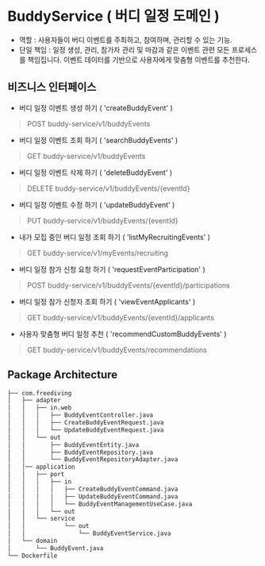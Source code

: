 # BuddyService ( 버디 일정 도메인 )
- 역할 : 사용자들이 버디 이벤트를 주최하고, 참여하며, 관리할 수 있는 기능.
- 단일 책임 : 일정 생성, 관리, 참가자 관리 및 마감과 같은 이벤트 관련 모든 프로세스를 책임집니다.
이벤트 데이터를 기반으로 사용자에게 맞춤형 이벤트를 추천한다.

 

## 비즈니스 인터페이스

- 버디 일정 이벤트 생성 하기 ( 'createBuddyEvent' )
>POST buddy-service/v1/buddyEvents
- 버디 일정 이벤트 조회 하기 ( 'searchBuddyEvents' )
>GET buddy-service/v1/buddyEvents
- 버디 일정 이벤트 삭제 하기 ( 'deleteBuddyEvent' )
>DELETE buddy-service/v1/buddyEvents/{eventId}
- 버디 일정 이벤트 수정 하기 ( 'updateBuddyEvent' )
>PUT buddy-service/v1/buddyEvents/{eventId}
- 내가 모집 중인 버디 일정 조회 하기 ( 'listMyRecruitingEvents' )
>GET buddy-service/v1/myEvents/recruiting
- 버디 일정 참가 신청 요청 하기 ( 'requestEventParticipation' )
>POST buddy-service/v1/buddyEvents/{eventId}/participations
- 버디 일정 참가 신청자 조회 하기 ( 'viewEventApplicants' )
>GET buddy-service/v1/buddyEvents/{eventId}/applicants
- 사용자 맞춤형 버디 일정 추천 ( 'recommendCustomBuddyEvents' )
>GET buddy-service/v1/buddyEvents/recommendations



## Package Architecture
```bash
├── com.freediving
│   ├── adapter
│   │   ├── in.web
│   │   │   ├── BuddyEventController.java
│   │   │   ├── CreateBuddyEventRequest.java
│   │   │   └── UpdateBuddyEventRequest.java
│   │   └── out
│   │       ├── BuddyEventEntity.java
│   │       ├── BuddyEventRepository.java
│   │       └── BuddyEventRepositoryAdapter.java
│   │── application
│   │   ├── port
│   │   │   ├── in
│   │   │   │   ├── CreateBuddyEventCommand.java
│   │   │   │   ├── UpdateBuddyEventCommand.java
│   │   │   │   └── BuddyEventManagementUseCase.java
│   │   │   └── out
│   │   └── service
│   │           └── out
│   │               └── BuddyEventService.java
│   └── domain
│       └── BuddyEvent.java
└── Dockerfile
```